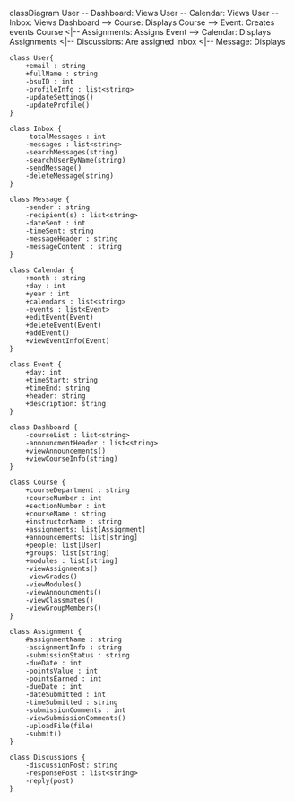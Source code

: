 classDiagram
    User -- Dashboard: Views
    User -- Calendar: Views
    User -- Inbox: Views
    Dashboard --> Course: Displays
    Course --> Event: Creates events
    Course <|-- Assignments: Assigns
    Event --> Calendar: Displays
    Assignments <|-- Discussions: Are assigned
    Inbox <|-- Message: Displays


    class User{
        +email : string
        +fullName : string
	    -bsuID : int
        -profileInfo : list<string>
        -updateSettings()
        -updateProfile()
    }
    
    class Inbox {
        -totalMessages : int
        -messages : list<string>
        -searchMessages(string)
        -searchUserByName(string)
        -sendMessage()
        -deleteMessage(string)
    }

    class Message {
        -sender : string
        -recipient(s) : list<string>
        -dateSent : int
        -timeSent: string
        -messageHeader : string
        -messageContent : string
    }

    class Calendar {
        +month : string
        +day : int
        +year : int
        +calendars : list<string>
        -events : list<Event>
        +editEvent(Event)
        +deleteEvent(Event)
        +addEvent()
        +viewEventInfo(Event)
    }

    class Event {
        +day: int
        +timeStart: string
        +timeEnd: string
        +header: string
        +description: string
    }

    class Dashboard {
        -courseList : list<string>
        -announcmentHeader : list<string>
        +viewAnnouncements()
        +viewCourseInfo(string)
    }

    class Course {
        +courseDepartment : string
        +courseNumber : int
        +sectionNumber : int
        +courseName : string
        +instructorName : string
        +assignments: list[Assignment]
        +announcements: list[string]
        +people: list[User]
        +groups: list[string]
        +modules : list[string]
        -viewAssignments()
        -viewGrades()
        -viewModules()
        -viewAnnouncments()
        -viewClassmates()
        -viewGroupMembers()
    }

    class Assignment {
        #assignmentName : string
        -assignmentInfo : string
        -submissionStatus : string
        -dueDate : int
        -pointsValue : int
        -pointsEarned : int
        -dueDate : int
        -dateSubmitted : int
        -timeSubmitted : string
        -submissionComments : int
        -viewSubmissionComments()
        -uploadFile(file)
        -submit()
    }

    class Discussions {
        -discussionPost: string
        -responsePost : list<string>
        -reply(post)
    }